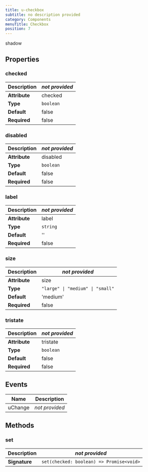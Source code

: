```yaml
---
title: u-checkbox
subtitle: no description provided
category: Components
menuTitle: Checkbox
position: 7
---
```


<badge> shadow </badge>








## Properties

### checked
|**Description**|*not provided*|
|---|---|
|**Attribute**|checked|
|**Type**|`boolean`|
|**Default**|false|
|**Required**|false|


### disabled
|**Description**|*not provided*|
|---|---|
|**Attribute**|disabled|
|**Type**|`boolean`|
|**Default**|false|
|**Required**|false|


### label
|**Description**|*not provided*|
|---|---|
|**Attribute**|label|
|**Type**|`string`|
|**Default**|''|
|**Required**|false|


### size
|**Description**|*not provided*|
|---|---|
|**Attribute**|size|
|**Type**|`"large" \| "medium" \| "small"`|
|**Default**|'medium'|
|**Required**|false|


### tristate
|**Description**|*not provided*|
|---|---|
|**Attribute**|tristate|
|**Type**|`boolean`|
|**Default**|false|
|**Required**|false|



## Events
|Name|Description|
|---|---|
|uChange|*not provided*|


## Methods


### set
|**Description**|*not provided*|
|---|---|
|**Signature**|`set(checked: boolean) => Promise<void>`|





